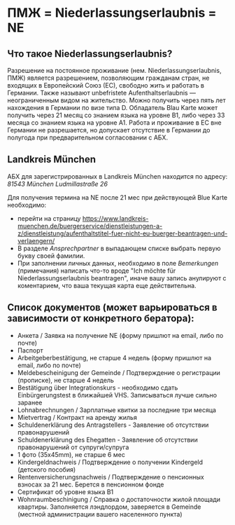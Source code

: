 # ПМЖ = Niederlassungserlaubnis = NE
## Что такое Niederlassungserlaubnis?
Разрешение на постоянное проживание (нем. Niederlassungserlaubnis, ПМЖ) является разрешением, позволяющим гражданам стран, не входящих в Европейский Союз (ЕС), свободно жить и работать в Германии. Также называют unbefristete Aufenthaltserlaubnis — неограниченным видом на жительство. Можно получить через пять лет нахождения в Германии по визе типа D. Обладатель Blau Karte может получить через 21 месяц со знанием языка на уровне B1, либо через 33 месяца со знанием языка на уровне А1. Работа и проживание в ЕС вне Германии не разрешается, но допускает отсутствие в Германии до полугода при предварительном согласовании с АБХ.

## Landkreis München
АБХ для зарегистрированных в Landkreis München находится по адресу: *81543 München Ludmillastraße 26*

Для получения термина на NE после 21 мес при действующей Blue Karte необходимо:
- перейти на страницу https://www.landkreis-muenchen.de/buergerservice/dienstleistungen-a-z/dienstleistung/aufenthaltstitel-fuer-nicht-eu-buerger-beantragen-und-verlaengern/
- В разделе *Ansprechpartner* в выпадающем списке выбрать первую букву своей фамилии.
- При заполнении личных данных, необходимо в поле *Bemerkungen* (примечания) написать что-то вроде "Ich möchte für Niederlassungserlaubnis beantragen", иначе вашу запись анулируют с коментарием, что ваша текущая карта еще действительна.

## Список документов (может варьироваться в зависимости от конкретного бератора):
- Анкета / Заявка на получение NE (форму пришлют на email, либо по почте)
- Паспорт
- Arbeitgeberbestätigung, не старше 4 недель (форму пришлют на email, либо по почте)
- Meldebescheinigung der Gemeinde / Подтверждение о регистрации (прописке), не старше 4 недель 
- Bestätigung über Integrationskurs - необходимо сдать Einbürgerungstest в ближайшей VHS. Записываться лучше сильно заранее
- Lohnabrechnungen / Зарплатные квитки за последние три месяца
- Mietvertrag / Контракт на аренду жилья
- Schuldenerklärung des Antragstellers - Заявление об отсутствии правонарушений
- Schuldenerklärung des Ehegatten - Заявление об отсутствии правонарушений от супруги/супруга
- 1 фото (35x45mm), не старше 6 мес
- Kindergeldnachweis / Подтверждение о получении Kindergeld (детского пособия)
- Rentenversicherungsnachweis / Подтверждение о пенсионных взносах за 21 мес. Берется в пенсионном фонде
- Сертификат об уровне языка B1
- Wohnraumbeschinigung / Справка о достаточности жилой площади квартиры. Заполняется лэндлордом, заверяется в Gemeinde (местной администрации вашего населенного пункта)
